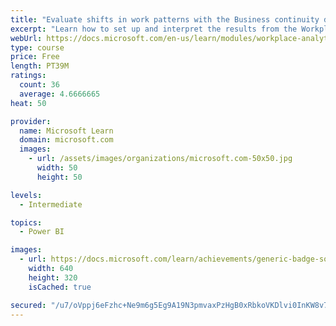 ```yaml
---
title: "Evaluate shifts in work patterns with the Business continuity dashboard in Microsoft Workplace Analytics"
excerpt: "Learn how to set up and interpret the results from the Workplace Analytics Power BI Business continuity dashboard. Generate insights from the behavioral data to help navigate shifts in employee and team work patterns."
webUrl: https://docs.microsoft.com/en-us/learn/modules/workplace-analytics-business-continuity/
type: course
price: Free
length: PT39M
ratings:
  count: 36
  average: 4.6666665
heat: 50

provider:
  name: Microsoft Learn
  domain: microsoft.com
  images:
    - url: /assets/images/organizations/microsoft.com-50x50.jpg
      width: 50
      height: 50

levels:
  - Intermediate

topics:
  - Power BI

images:
  - url: https://docs.microsoft.com/learn/achievements/generic-badge-social.png
    width: 640
    height: 320
    isCached: true

secured: "/u7/oVppj6eFzhc+Ne9m6g5Eg9A19N3pmvaxPzHgB0xRbkoVKDlvi0InKW8v7rIB1ti1EEZEBjgwbNZCc2Jyxnw8xBE55GGCmQXa8WBRh6mG9sGsomdmdJku3hw8z7TGuLZQaysimGe9BcHT8ZqrslDbnXmrmB8MfXFgcLl0T1PHS56UbCbM3t2/KhUcrk3UBzSSTlXCa48cQIjLhfyH2qMDBvjImGe9IJ5tU4EnC3lMCewXTlCkrBas/EaY6++xuuJ/fS51LIWDe3oN9LHJH0kTkd8PXMfdkDOM/t4Igww8zlM8Qe7pDqyZhpW7div5JK6g5FLNqd08fYh0RadDUzeq5uprJuvdLqDbuynsmlqrpt6GgygHQTohAyLpnBHUFudIu0NtmWULchqS2AFCJMfQ92qGYWrMwMIJzrOyd0w=;CvEcaJHJKhQt53lY2Nxpyw=="
---
```


